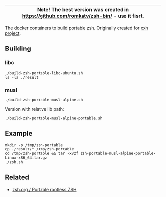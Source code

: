 | Note! The best version was created in https://github.com/romkatv/zsh-bin/ - use it fisrt. |
|---|

The docker containers to build portable zsh. Originally created for [xxh project](https://github.com/xxh/xxh).

## Building
### libc
```shell script
./build-zsh-portable-libc-ubuntu.sh
ls -la ./result
```

### musl
```
./build-zsh-portable-musl-alpine.sh
```
Version with relative lib path: 
```
./build-zsh-portable-musl-alpine-portable.sh
```

## Example
```
mkdir -p /tmp/zsh-portable
cp ./result/* /tmp/zsh-portable 
cd /tmp/zsh-portable && tar -xvzf zsh-portable-musl-alpine-portable-Linux-x86_64.tar.gz
./zsh.sh
```

## Related
* [zsh.org / Portable rootless ZSH](https://www.zsh.org/mla/workers/2019/msg00866.html)
